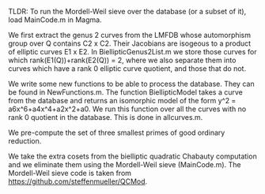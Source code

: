 TLDR: To run the Mordell-Weil sieve over the database (or a subset of it), load MainCode.m in Magma.

We first extract the genus 2 curves from the LMFDB whose automorphism group over Q contains C2 x C2. Their Jacobians are isogeous to a product of elliptic curves E1 x E2. In BiellipticGenus2List.m we store those curves for which rank(E1(Q))+rank(E2(Q)) = 2, where we also 
separate them into curves which have a rank 0 elliptic curve quotient, and those that do not.

We write some new functions to be able to process the database. They can be found in NewFunctions.m. 
The function BiellipticModel takes a curve from the database and returns an isomorphic model of the form y^2 = a6x^6+a4x^4+a2x^2+a0. We run this function over all the curves with no rank 0 quotient in the database. This is done in allcurves.m.

We pre-compute the set of three smallest primes of good ordinary reduction.

We take the extra cosets from the bielliptic quadratic Chabauty computation and we eliminate them using the Mordell-Weil sieve (MainCode.m). The Mordell-Weil sieve code is taken from https://github.com/steffenmueller/QCMod.
